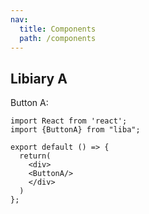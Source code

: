 ```yaml
---
nav:
  title: Components
  path: /components
---
```


## Libiary A

Button A:

```tsx
import React from 'react';
import {ButtonA} from "liba";

export default () => {
  return(
    <div>
    <ButtonA/>
    </div>
  )
};

```